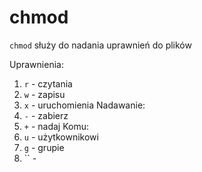 # chmod
`chmod` służy do nadania uprawnień do plików

Uprawnienia:
1. `r` - czytania
2. `w` - zapisu
3. `x` - uruchomienia
Nadawanie:
1. `-` - zabierz
2. `+` - nadaj
Komu:
1. `u` - użytkownikowi
2. `g` - grupie
3. `` - 